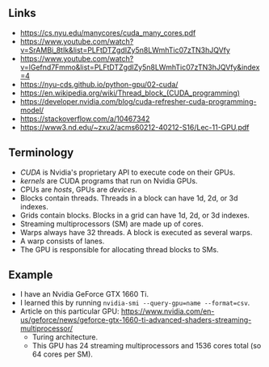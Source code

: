  ## Links
 
 - https://cs.nyu.edu/manycores/cuda_many_cores.pdf
 - https://www.youtube.com/watch?v=SrAMBi_8tIk&list=PLFtDTZgdIZy5n8LWmhTic07zTN3hJQVfy
 - https://www.youtube.com/watch?v=lGefnd7Fmmo&list=PLFtDTZgdIZy5n8LWmhTic07zTN3hJQVfy&index=4
 - https://nyu-cds.github.io/python-gpu/02-cuda/
 - https://en.wikipedia.org/wiki/Thread_block_(CUDA_programming)
 - https://developer.nvidia.com/blog/cuda-refresher-cuda-programming-model/
 - https://stackoverflow.com/a/10467342
 - https://www3.nd.edu/~zxu2/acms60212-40212-S16/Lec-11-GPU.pdf

## Terminology

- *CUDA* is Nvidia's proprietary API to execute code on their GPUs.
- *kernels* are CUDA programs that run on Nvidia GPUs.
- CPUs are *hosts*, GPUs are *devices*.
- Blocks contain threads. Threads in a block can have 1d, 2d, or 3d indexes.
- Grids contain blocks. Blocks in a grid can have 1d, 2d, or 3d indexes.
- Streaming multiprocessors (SM) are made up of cores.
- Warps always have 32 threads. A block is executed as several warps.
- A warp consists of lanes.
- The GPU is responsible for allocating thread blocks to SMs.

## Example
- I have an Nvidia GeForce GTX 1660 Ti.
- I learned this by running `nvidia-smi --query-gpu=name --format=csv`.
- Article on this particular GPU: https://www.nvidia.com/en-us/geforce/news/geforce-gtx-1660-ti-advanced-shaders-streaming-multiprocessor/
  - Turing architecture.
  - This GPU has 24 streaming multiprocessors and 1536 cores total (so 64 cores per SM).
